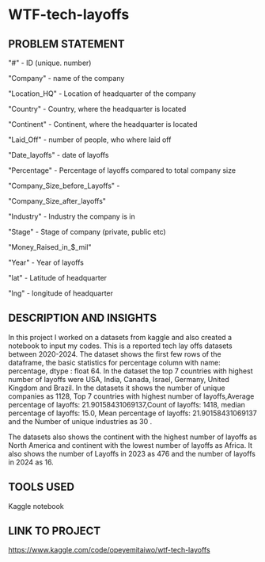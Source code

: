 # WTF-tech-layoffs
## PROBLEM STATEMENT

"#" - ID (unique. number)

"Company" - name of the company

"Location_HQ" - Location of headquarter of the company

"Country" - Country, where the headquarter is located

"Continent" - Continent, where the headquarter is located

"Laid_Off" - number of people, who where laid off

"Date_layoffs" - date of layoffs

"Percentage" - Percentage of layoffs compared to total company size

"Company_Size_before_Layoffs" -

"Company_Size_after_layoffs"

"Industry" - Industry the company is in

"Stage" - Stage of company (private, public etc)

"Money_Raised_in_$_mil"

"Year" - Year of layoffs

"lat" - Latitude of headquarter

"lng" - longitude of headquarter

## DESCRIPTION AND INSIGHTS

In this project I worked on a datasets from kaggle and also created a notebook to input my codes. This is a reported tech lay offs datasets between 2020-2024. The dataset shows the first few rows of the dataframe, the basic statistics for percentage column with name: percentage, dtype : float 64. In the dataset the top 7 countries with highest number of layoffs were USA, India, Canada, Israel, Germany, United Kingdom and Brazil. In the datasets it shows the number of unique companies as 1128, Top 7 countries with highest number of layoffs,Average percentage of layoffs: 21.90158431069137,Count of layoffs: 1418, median percentage of layoffs: 15.0, Mean percentage of layoffs: 21.90158431069137 and the Number of unique industries as 30 .

The datasets also shows the continent with the highest number of layoffs as North America and continent with the lowest number of layoffs as Africa. It also shows the number of Layoffs in 2023 as 476 and the number of layoffs in 2024 as 16.

## TOOLS USED

Kaggle notebook

## LINK TO PROJECT

https://www.kaggle.com/code/opeyemitaiwo/wtf-tech-layoffs

